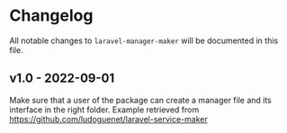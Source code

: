 # Changelog

All notable changes to `laravel-manager-maker` will be documented in this file.

## v1.0 - 2022-09-01

Make sure that a user of the package can create a manager file and its interface in the right folder.
Example retrieved from https://github.com/ludoguenet/laravel-service-maker
